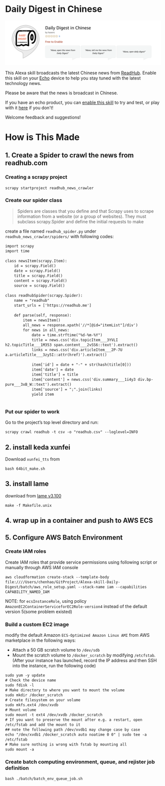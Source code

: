 
# Daily Digest in Chinese

![](/logo/skill_page.png)

This Alexa skill broadcasts the latest Chinese news from [ReadHub](https://readhub.me/). Enable this skill on your [Echo](https://www.amazon.com/all-new-amazon-echo-speaker-with-wifi-alexa-dark-charcoal/dp/B06XCM9LJ4) device to help you stay tuned with the latest technology news.

Please be aware that the news is broadcast in Chinese.


If you have an echo product, you can [enable this skill](https://www.bioconductor.org/packages/cytofkit/) to try and test, or play with it [here](https://echosim.io/) if you don't! 

Welcome feedback and suggestions!


# How is This Made

## 1. Create a Spider to crawl the news from readhub.com

### Creating a scrapy project

```
scrapy startproject readhub_news_crawler
```

### Create our spider class

> Spiders are classes that you define and that Scrapy uses to scrape information from a website (or a group of websites). They must subclass scrapy.Spider and define the initial requests to make

create a file named `readhub_spider.py` under `readhub_news_crawler/spiders/` with following codes:


```
import scrapy
import time

class newsItem(scrapy.Item):
    id = scrapy.Field()
    date = scrapy.Field()
    title = scrapy.Field()
    content = scrapy.Field()
    source = scrapy.Field()
    
class readhubSpider(scrapy.Spider):
    name = "readhub"
    start_urls = ['https://readhub.me']

    def parse(self, response):
        item = newsItem()
        all_news = response.xpath('//*[@id="itemList"]/div')
        for news in all_news:
            date = time.strftime("%d-%m-%Y")
            title = news.css('div.topicItem___3YVLI h2.topicTitle___1M353 span.content___2vSS6::text').extract()
            links = news.css('div.articleItem___2P-7U a.articleTitle___3zy5I::attr(href)').extract()
            
            item['id'] = date + "-" + str(hash(title[0]))
            item['date'] = date
            item['title'] = title
            item['content'] = news.css('div.summary___1i4y3 div.bp-pure___3xB_W::text').extract()
            item['source'] = ";".join(links)
            yield item
            
```

### Put our spider to work

Go to the project’s top level directory and run:

```
scrapy crawl readhub -t csv -o "readhub.csv" --loglevel=INFO
```

## 2. install keda xunfei

Download `xunfei_tts` from 

```
bash 64bit_make.sh
```

## 3. install lame

download from [lame v3.100](https://sourceforge.net/projects/lame/files/lame/3.100/)

```
make -f Makefile.unix
```

## 4. wrap up in a container and push to AWS ECS


## 5. Configure AWS Batch Environment


### Create IAM roles 

Create IAM roles that provide service permissions using following script or manually through AWS IAM console

```
aws cloudformation create-stack --template-body file:////Users/chenhao/GitProject/Alexa-skill-Daily-Digest/batch/aws_role_setup.yaml --stack-name iam --capabilities CAPABILITY_NAMED_IAM
```

NOTE: for `ecsInstanceRole`, using policy `AmazonEC2ContainerServiceforEC2Role-version4` instead of the default version 5(some problem existed)

### Build a custom EC2 image

modify the default Amazon `ECS-Optimized Amazon Linux AMI` from AWS marketplace in the following ways:

- Attach a 50 GB scratch volume to `/dev/sdb`
- Mount the scratch volume to `/docker_scratch` by modifying `/etcfstab`. (After your instance has launched, record the IP address and then SSH into the instance, run the following code)

```
sudo yum -y update
# Check the device name
sudo fdisk -l
# Make directory to where you want to mount the volume
sudo mkdir /docker_scratch
# Create filesystem on your volume 
sudo mkfs.ext4 /dev/xvdb
# Mount volume
sudo mount -t ext4 /dev/xvdb /docker_scratch
# If you want to preserve the mount after e.g. a restart, open /etc/fstab and add the mount to it
## note the following path /dev/xvdb1 may change case by case
echo "/dev/xvdb1 /docker_scratch auto noatime 0 0" | sudo tee -a /etc/fstab
# Make sure nothing is wrong with fstab by mounting all
sudo mount -a
```

### Create batch computing environment, queue, and rejister job definition

```
bash ./batch/batch_env_queue_job.sh
```